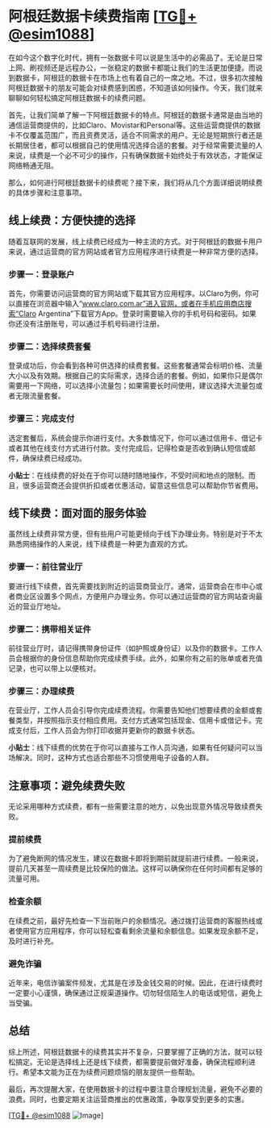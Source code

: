# 阿根廷数据卡续费指南 [[TG💪+ @esim1088](https://t.me/s/esim1088)]

在如今这个数字化时代，拥有一张数据卡可以说是生活中的必需品了。无论是日常上网、刷视频还是远程办公，一张稳定的数据卡都能让我们的生活更加便捷。而说到数据卡，阿根廷的数据卡在市场上也有着自己的一席之地。不过，很多初次接触阿根廷数据卡的朋友可能会对续费感到困惑，不知道该如何操作。今天，我们就来聊聊如何轻松搞定阿根廷数据卡的续费问题。

首先，让我们简单了解一下阿根廷数据卡的特点。阿根廷的数据卡通常是由当地的通信运营商提供的，比如Claro、Movistar和Personal等。这些运营商提供的数据卡不仅覆盖范围广，而且资费灵活，适合不同需求的用户。无论是短期旅行者还是长期居住者，都可以根据自己的使用情况选择合适的套餐。对于经常需要流量的人来说，续费是一个必不可少的操作，只有确保数据卡始终处于有效状态，才能保证网络畅通无阻。

那么，如何进行阿根廷数据卡的续费呢？接下来，我们将从几个方面详细说明续费的具体步骤和注意事项。

## 线上续费：方便快捷的选择

随着互联网的发展，线上续费已经成为一种主流的方式。对于阿根廷的数据卡用户来说，通过运营商的官方网站或者官方应用程序进行续费是一种非常方便的选择。

### 步骤一：登录账户

首先，你需要访问运营商的官方网站或下载其官方应用程序。以Claro为例，你可以直接在浏览器中输入“www.claro.com.ar”进入官网，或者在手机应用商店搜索“Claro Argentina”下载官方App。登录时需要输入你的手机号码和密码。如果你还没有注册账号，可以通过手机号码进行注册。

### 步骤二：选择续费套餐

登录成功后，你会看到各种可供选择的续费套餐。这些套餐通常会标明价格、流量大小以及有效期。根据自己的实际需求，选择合适的套餐。例如，如果你只是偶尔需要用一下网络，可以选择小流量包；如果需要长时间使用，建议选择大流量包或者无限流量套餐。

### 步骤三：完成支付

选定套餐后，系统会提示你进行支付。大多数情况下，你可以通过信用卡、借记卡或者其他在线支付方式进行付款。支付完成后，记得检查是否收到确认短信或邮件，确保续费已经成功。

**小贴士**：在线续费的好处在于你可以随时随地操作，不受时间和地点的限制。而且，很多运营商还会提供折扣或者优惠活动，留意这些信息可以帮助你节省费用。

## 线下续费：面对面的服务体验

虽然线上续费非常方便，但有些用户可能更倾向于线下办理业务。特别是对于不太熟悉网络操作的人来说，线下续费是一种更为直观的方式。

### 步骤一：前往营业厅

要进行线下续费，首先需要找到附近的运营商营业厅。通常，运营商会在市中心或者商业区设置多个网点，方便用户办理业务。你可以通过运营商的官方网站查询最近的营业厅地址。

### 步骤二：携带相关证件

前往营业厅时，请记得携带身份证件（如护照或身份证）以及你的数据卡。工作人员会根据你的身份信息帮助你完成续费手续。此外，如果你有之前的账单或者充值记录，也可以带上以便核对。

### 步骤三：办理续费

在营业厅，工作人员会引导你完成续费流程。你需要告知他们想要续费的金额或套餐类型，并按照指示支付相应费用。支付方式通常包括现金、信用卡或借记卡。完成支付后，工作人员会为你打印收据并更新你的数据卡状态。

**小贴士**：线下续费的优势在于你可以直接与工作人员沟通，如果有任何疑问可以当场解决。同时，这种方式也适合那些不习惯使用电子设备的人群。

## 注意事项：避免续费失败

无论采用哪种方式续费，都有一些需要注意的地方，以免出现意外情况导致续费失败。

### 提前续费

为了避免断网的情况发生，建议在数据卡即将到期前就提前进行续费。一般来说，提前几天甚至一周续费是比较保险的做法。这样可以确保你在任何时间都有足够的流量可用。

### 检查余额

在续费之前，最好先检查一下当前账户的余额情况。通过拨打运营商的客服热线或者使用官方应用程序，你可以轻松查看剩余流量和余额信息。如果发现余额不足，及时进行补充。

### 避免诈骗

近年来，电信诈骗案件频发，尤其是在涉及金钱交易的时候。因此，在进行续费时一定要小心谨慎，确保通过正规渠道操作。切勿轻信陌生人的电话或短信，避免上当受骗。

## 总结

综上所述，阿根廷数据卡的续费其实并不复杂，只要掌握了正确的方法，就可以轻松搞定。无论是选择线上还是线下续费，都需要提前做好准备，确保流程顺利进行。希望本文能为正在为续费问题烦恼的朋友提供一些帮助。

最后，再次提醒大家，在使用数据卡的过程中要注意合理规划流量，避免不必要的浪费。同时，也要定期关注运营商推出的优惠政策，争取享受到更多的实惠。

[[TG💪+ @esim1088](https://t.me/s/esim1088) ![Image](https://i.postimg.cc/4NQfJmqS/Snipaste-2025-05-13-00-14-12.png)]